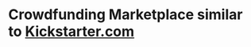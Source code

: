 <h1>Crowdfunding Marketplace similar to <a href="https://www.kickstarter.com/">Kickstarter.com</a></h1>